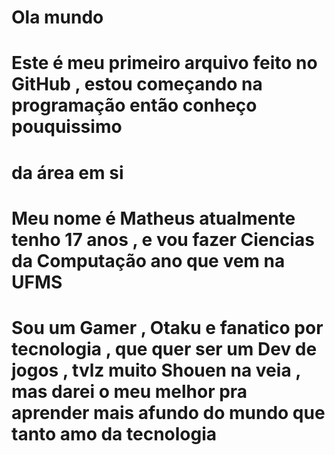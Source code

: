 # Ola mundo
# Este é meu primeiro arquivo feito no GitHub , estou começando na programação então conheço pouquissimo
# da área em si
# Meu nome é Matheus atualmente tenho 17 anos , e vou fazer Ciencias da Computação ano que vem na UFMS
# Sou um Gamer , Otaku e fanatico por tecnologia , que quer ser um Dev de jogos , tvlz muito Shouen na  veia , mas darei o meu melhor pra aprender mais afundo do mundo que tanto amo da tecnologia
